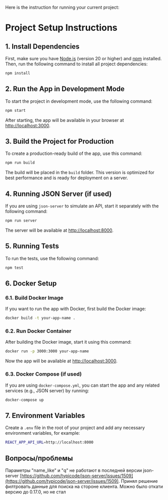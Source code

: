 Here is the instruction for running your current project:

# Project Setup Instructions

## 1. Install Dependencies

First, make sure you have [Node.js](https://nodejs.org/) (version 20 or higher) and [npm](https://www.npmjs.com/) installed. Then, run the following command to install all project dependencies:

```bash
npm install
```

## 2. Run the App in Development Mode

To start the project in development mode, use the following command:

```bash
npm start
```

After starting, the app will be available in your browser at [http://localhost:3000](http://localhost:3000).

## 3. Build the Project for Production

To create a production-ready build of the app, use this command:

```bash
npm run build
```

The build will be placed in the `build` folder. This version is optimized for best performance and is ready for deployment on a server.

## 4. Running JSON Server (if used)

If you are using `json-server` to simulate an API, start it separately with the following command:

```bash
npm run server
```

The server will be available at [http://localhost:8000](http://localhost:8000).

## 5. Running Tests

To run the tests, use the following command:

```bash
npm test
```

## 6. Docker Setup

### 6.1. Build Docker Image

If you want to run the app with Docker, first build the Docker image:

```bash
docker build -t your-app-name .
```

### 6.2. Run Docker Container

After building the Docker image, start it using this command:

```bash
docker run -p 3000:3000 your-app-name
```

Now the app will be available at [http://localhost:3000](http://localhost:3000).

### 6.3. Docker Compose (if used)

If you are using `docker-compose.yml`, you can start the app and any related services (e.g., JSON server) by running:

```bash
docker-compose up
```

## 7. Environment Variables

Create a `.env` file in the root of your project and add any necessary environment variables, for example:

```bash
REACT_APP_API_URL=http://localhost:8000
```

## Вопросы/проблемы

Параметры "name_like" и "q" не работают в последней версии json-server [https://github.com/typicode/json-server/issues/1509](https://github.com/typicode/json-server/issues/1509). Принял решение филтровать данные для поиска на стороне клиента. Можно было откати версию до 0.17.0, но не стал
